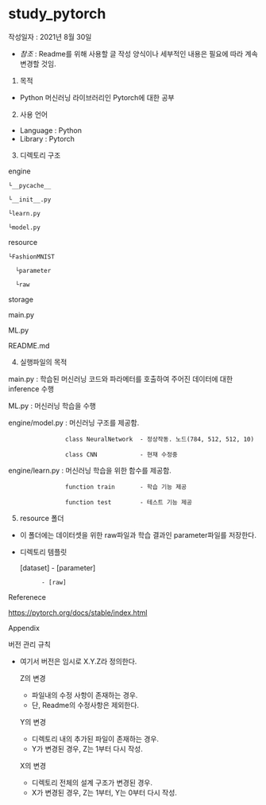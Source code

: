 # study_pytorch
작성일자 : 2021년 8월 30일

- *참조* : Readme를 위해 사용할 글 작성 양식이나 세부적인 내용은 필요에 따라 계속 변경할 것임.

1. 목적
- Python 머신러닝 라이브러리인 Pytorch에 대한 공부

2. 사용 언어
- Language : Python
- Library : Pytorch

3. 디렉토리 구조

  engine 
  
    └__pycache__
    
    └__init__.py
    
    └learn.py
    
    └model.py
    
  resource
  
    └FashionMNIST
    
      └parameter
      
      └raw
      
  storage
  
  main.py
  
  ML.py
  
  README.md
  

4. 실행파일의 목적

  main.py : 학습된 머신러닝 코드와 파라메터를 호출하여 주어진 데이터에 대한 inference 수행
  
  ML.py : 머신러닝 학습을 수행
  
  engine/model.py : 머신러닝 구조를 제공함.
  
                    class NeuralNetwork  - 정상작동. 노드(784, 512, 512, 10)
                    
                    class CNN            - 현재 수정중
                    
  engine/learn.py : 머신러닝 학습을 위한 함수를 제공함.
  
                    function train       - 학습 기능 제공
                    
                    function test        - 테스트 기능 제공
                    

5. resource 폴더

  - 이 폴더에는 데이터셋을 위한 raw파일과 학습 결과인 parameter파일를 저장한다.

  - 디렉토리 템플릿

    [dataset] - [parameter]
    
              - [raw]



Referenece

https://pytorch.org/docs/stable/index.html


Appendix

버전 관리 규칙

- 여기서 버전은 임시로 X.Y.Z라 정의한다.

  Z의 변경
    - 파일내의 수정 사항이 존재하는 경우.
    - 단, Readme의 수정사항은 제외한다.
    
  Y의 변경
    - 디렉토리 내의 추가된 파일이 존재하는 경우.
    - Y가 변경된 경우, Z는 1부터 다시 작성.
    
  X의 변경
    - 디렉토리 전체의 설계 구조가 변경된 경우.
    - X가 변경된 경우, Z는 1부터, Y는 0부터 다시 작성.
